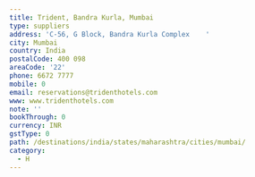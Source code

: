 ```yaml
---
title: Trident, Bandra Kurla, Mumbai
type: suppliers
address: 'C-56, G Block, Bandra Kurla Complex    '
city: Mumbai
country: India
postalCode: 400 098
areaCode: '22'
phone: 6672 7777
mobile: 0
email: reservations@tridenthotels.com
www: www.tridenthotels.com
note: ''
bookThrough: 0
currency: INR
gstType: 0
path: /destinations/india/states/maharashtra/cities/mumbai/
category:
  - H
---
```



